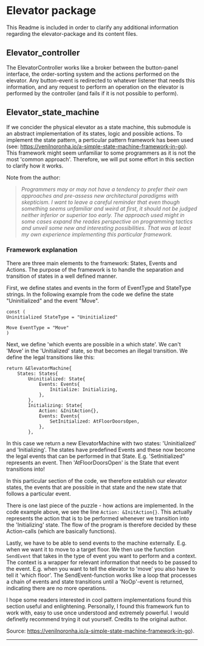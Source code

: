# Elevator package 

This Readme is included in order to clarify any additional information regarding the elevator-package and its content files. 


## Elevator_controller

The ElevatorController works like a broker between the button-panel interface, the order-sorting system and the actions performed on the elevator. Any button-event is redirected to whatever listener that needs this information, and any request to perform an operation on the elevator is performed by the controller (and fails if it is not possible to perform). 

## Elevator_state_machine

If we concider the physical elevator as a state machine, this submodule is an abstract implementation of its states, logic and possible actions. To implement the state pattern, a perticular pattern framework has been used (see: https://venilnoronha.io/a-simple-state-machine-framework-in-go). This framework might seem unfamiliar to some programmers as it is not the most 'common approach'. Therefore, we will put some effort in this section to clarify how it works. 

Note from the author:

> *Programmers may or may not have a tendency to prefer their own approaches and pre-assess new architectural paradigms with skepticism. I want to leave a careful reminder that even though something seems unfamiliar and weird at first, it should not be judged neither inferior or superior too early. The approach used might in some cases expand the reades perspective on programming tactics and unveil some new and interesting possibilities. That was at least my own experience implementing this particular framework.*

### Framework explanation 

There are three main elements to the framework: States, Events and Actions. The purpose of the framework is to handle the separation and transition of states in a well defined manner. 

First, we define states and events in the form of EventType and StateType strings. In the following example from the code we define the state "Uninitialized" and the event "Move". 

    
    const (
	Uninitialized StateType = "Uninitialized"

    Move EventType = "Move"
    )

Next, we define 'which events are possible in a which state'. We can't 'Move' in the 'Unitialized' state, so that becomes an illegal transition. We define the legal transitions like this: 

    return &ElevatorMachine{
		States: States{
			Uninitialized: State{
				Events: Events{
					Initialize: Initializing,
				},
			},
            Initializing: State{
				Action: &InitAction{},
				Events: Events{
					SetInitialized: AtFloorDoorsOpen,
				},
			},

In this case we return a new ElevatorMachine with two states: 'Uninitialized' and 'Initializing'. The states have predefined Events and these now become the legal events that can be performed in that State. E.g. 'SetInitialized" represents an event. Then 'AtFloorDoorsOpen' is the State that event transitions into!

In this particular section of the code, we therefore establish our elevator states, the events that are possible in that state and the new state that follows a particular event. 

There is one last piece of the puzzle - how actions are implemented. In the code example above, we see the line `Action: &InitAction{}`. This actually represents the action that is to be performed whenever we transition into the 'Initializing' state. The flow of the program is therefore decided by these Action-calls (which are basically functions). 

Lastly, we have to be able to send events to the machine externally. E.g. when we want it to move to a target floor. We then use the function `SendEvent` that takes in the type of event you want to perform and a context. The context is a wrapper for relevant information that needs to be passed to the event. E.g. when you want to tell the elevator to 'move' you also have to tell it 'which floor'. The SendEvent-function works like a loop that processes a chain of events and state transitions until a 'NoOp'-event is returned, indicating there are no more operations. 

I hope some readers interested in cool pattern implementations found this section useful and enlightening. Personally, I found this framework fun to work with, easy to use once understood and extremely powerful. I would definetly recommend trying it out yourself. Credits to the original author. 

Source: https://venilnoronha.io/a-simple-state-machine-framework-in-go).

***